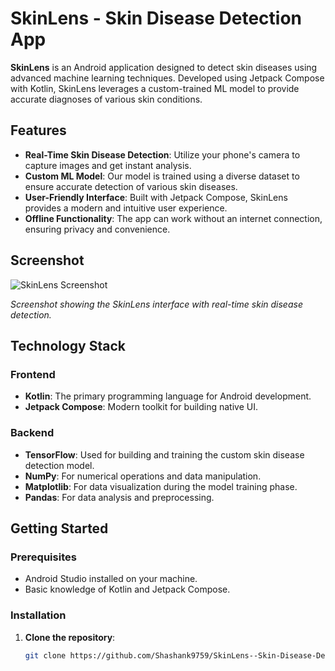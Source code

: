 # SkinLens - Skin Disease Detection App

**SkinLens** is an Android application designed to detect skin diseases using advanced machine learning techniques. Developed using Jetpack Compose with Kotlin, SkinLens leverages a custom-trained ML model to provide accurate diagnoses of various skin conditions.

## Features

- **Real-Time Skin Disease Detection**: Utilize your phone's camera to capture images and get instant analysis.
- **Custom ML Model**: Our model is trained using a diverse dataset to ensure accurate detection of various skin diseases.
- **User-Friendly Interface**: Built with Jetpack Compose, SkinLens provides a modern and intuitive user experience.
- **Offline Functionality**: The app can work without an internet connection, ensuring privacy and convenience.

## Screenshot

![SkinLens Screenshot](https://github.com/user-attachments/assets/5c787d51-ef38-4289-a501-788e68fbe0be)

*Screenshot showing the SkinLens interface with real-time skin disease detection.*

## Technology Stack

### Frontend
- **Kotlin**: The primary programming language for Android development.
- **Jetpack Compose**: Modern toolkit for building native UI.

### Backend
- **TensorFlow**: Used for building and training the custom skin disease detection model.
- **NumPy**: For numerical operations and data manipulation.
- **Matplotlib**: For data visualization during the model training phase.
- **Pandas**: For data analysis and preprocessing.

## Getting Started

### Prerequisites

- Android Studio installed on your machine.
- Basic knowledge of Kotlin and Jetpack Compose.

### Installation

1. **Clone the repository**:
   ```bash
   git clone https://github.com/Shashank9759/SkinLens--Skin-Disease-Detector-App
